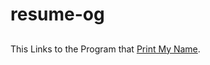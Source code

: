 # resume-og

## 

This Links to the Program that [Print My Name](https://replit.com/@ogmaro1/myname#index.js).
